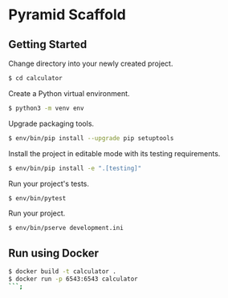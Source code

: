 # Pyramid Scaffold


## Getting Started


Change directory into your newly created project.
```bash
$ cd calculator
```
Create a Python virtual environment.
```bash
$ python3 -m venv env
```
Upgrade packaging tools.
```bash
$ env/bin/pip install --upgrade pip setuptools
```
Install the project in editable mode with its testing requirements.
```bash
$ env/bin/pip install -e ".[testing]"
```
Run your project's tests.
```bash
$ env/bin/pytest
```
Run your project.
```bash
$ env/bin/pserve development.ini
```

## Run using Docker
```bash
$ docker build -t calculator .
$ docker run -p 6543:6543 calculator
```; 
